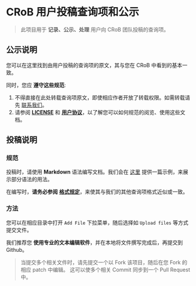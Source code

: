 # CRoB 用户投稿查询项和公示

> 此项目用于 **记录、公示、处理** 用户向 CRoB 团队投稿的查询项。

## 公示说明

您可以在这里找到由用户投稿的查询项的原文，其与您在 CRoB 中看到的基本一致。

同时，您应 **遵守这些规范**:

1. 不得直接在此处转载查询项原文，即使相应作者开放了转载权限。如需转载请先 [联系我们](https://2af.xyz/cr)。
1. 请参阅 [**LICENSE**]() 和 [**用户协议**](https://2af.xyz/cua)，以了解您可以如何规范的阅览、使用这些文档。

## 投稿说明

### 规范

投稿时，请使用 **Markdown** 语法编写文档。我们会在 [这里]() 提供一篇示例，来展示部分语法的用法。

在编写时，**请务必参阅** [**格式规定**]()，来使其与我们的其他查询项格式近似或一致。

### 方法

您可以在相应目录中打开 `Add File` 下拉菜单，随后选择如 `Upload files` 等方式提交文件。

我们推荐您 **使用专业的文本编辑软件**，并在本地将文件撰写完成后，再提交到 Github。

> 当提交多个相关文件时，请先提交一个以 Fork 该项目，随后在您 Fork 的相应 patch 中编辑。
> 这可以使多个相关 Commit 同步到一个 Pull Request 中。
